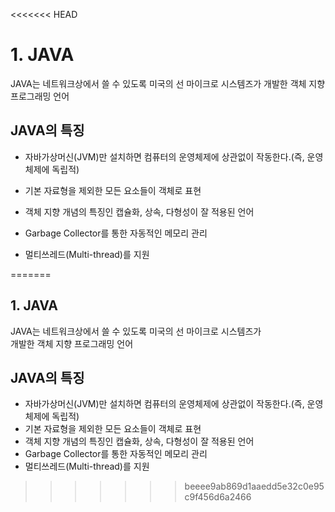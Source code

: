 <<<<<<< HEAD
# 1. JAVA
JAVA는 네트워크상에서 쓸 수 있도록 미국의 선 마이크로 시스템즈가 개발한 객체 지향 프로그래밍 언어

## JAVA의 특징
* 자바가상머신(JVM)만 설치하면 컴퓨터의 운영체제에 상관없이 작동한다.(즉, 운영체제에 독립적)

* 기본 자료형을 제외한 모든 요소들이 객체로 표현

* 객체 지향 개념의 특징인 캡슐화, 상속, 다형성이 잘 적용된 언어

* Garbage Collector를 통한 자동적인 메모리 관리

* 멀티쓰레드(Multi-thread)를 지원


=======
## 1. JAVA

JAVA는 네트워크상에서 쓸 수 있도록 미국의 선 마이크로 시스템즈가   
개발한 객체 지향 프로그래밍 언어

## JAVA의 특징
* 자바가상머신(JVM)만 설치하면 컴퓨터의 운영체제에 상관없이 작동한다.(즉, 운영체제에 독립적)
* 기본 자료형을 제외한 모든 요소들이 객체로 표현
* 객체 지향 개념의 특징인 캡슐화, 상속, 다형성이 잘 적용된 언어
* Garbage Collector를 통한 자동적인 메모리 관리
* 멀티쓰레드(Multi-thread)를 지원






>>>>>>> beeee9ab869d1aaedd5e32c0e95c9f456d6a2466
